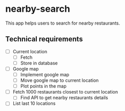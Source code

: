 # nearby-search

This app helps users to search for nearby restaurants.


## Technical requirements
- [ ] Current location
  - [ ] Fetch
  - [ ] Store in database
- [ ] Google map
  - [ ] Implement google map
  - [ ] Move google map to current location
  - [ ] Plot points in the map
- [ ] Fetch 1000 restaurants closest to current location
  - [ ] Find API to get nearby restaurants details
- [ ] List last 10 locations